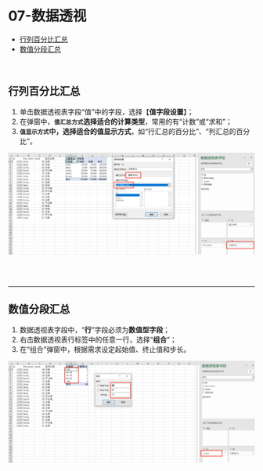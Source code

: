 # 07-数据透视

- [行列百分比汇总](#行列百分比汇总)
- [数值分段汇总](#数值分段汇总)

<br/>

## 行列百分比汇总

1. 单击数据透视表字段“值”中的字段，选择【**值字段设置**】；
2. 在弹窗中，**`值汇总方式`**选择适合的**计算类型**，常用的有“计数”或“求和”；
3. **`值显示方式`**中，选择适合的**值显示方式**，如“行汇总的百分比”、“列汇总的百分比”。

![](images/PV1.png)

<br/>

<br/>

------

## 数值分段汇总

1. 数据透视表字段中，“**行**”字段必须为**数值型字段**；
2. 右击数据透视表行标签中的任意一行，选择“**组合**”；
3. 在“组合”弹窗中，根据需求设定起始值、终止值和步长。

![](images/PV2.png)